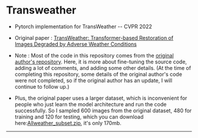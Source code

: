 # Transweather
- Pytorch implementation for TransWeather -- CVPR 2022

- Original paper : [TransWeather: Transformer-based Restoration of Images Degraded by Adverse Weather Conditions](https://arxiv.org/abs/2111.14813)

- Note : Most of the code in this repository comes from the [original author's repository](https://github.com/jeya-maria-jose/TransWeather). Here, it is more about fine-tuning the source code, adding a lot of comments, and adding some other details. (At the time of completing this repository, some details of the original author's code were not completed, so if the original author has an update, I will continue to follow up.)

- Plus, the original paper uses a larger dataset, which is inconvenient for people who just learn the model architecture and run the code successfully. So I sampled 600 images from the original dataset, 480 for training and 120 for testing, which you can download here:[Allweather_subset.zip](https://drive.google.com/file/d/1v1z7NRyF9wD6wAlZBbphBZgTuIs8zOas/view?usp=sharing), it's only 170mb.
---

